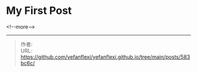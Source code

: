 # My First Post


&lt;!--more--&gt;


---

> 作者:   
> URL: https://github.com/yefanflexi/yefanflexi.github.io/tree/main/posts/583bc6c/  

